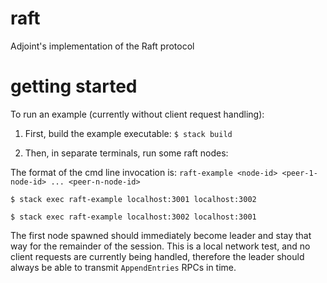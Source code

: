 # raft

Adjoint's implementation of the Raft protocol

# getting started

To run an example (currently without client request handling):

1) First, build the example executable:
```$ stack build ```

2) Then, in separate terminals, run some raft nodes: 

The format of the cmd line invocation is:
``` raft-example <node-id> <peer-1-node-id> ... <peer-n-node-id> ```

```$ stack exec raft-example localhost:3001 localhost:3002```

```$ stack exec raft-example localhost:3002 localhost:3001```

The first node spawned should immediately become leader and stay that way for
the remainder of the session. This is a local network test, and no client
requests are currently being handled, therefore the leader should always be able
to transmit `AppendEntries` RPCs in time.
